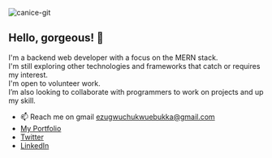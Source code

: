 ![canice-git](https://user-images.githubusercontent.com/50200115/162418921-945a996d-02f1-4ca5-b122-907a3b7a8379.jpg)

<h2>Hello, gorgeous! 👋</h2>
I'm a backend web developer with a focus on the MERN stack. <br>
I'm still exploring other technologies and frameworks that catch or requires my interest. <br>
I'm open to volunteer work. <br>
I’m also looking to collaborate with programmers to work on projects and up my skill. <br>

- 📫 Reach me on gmail ezugwuchukwuebukka@gmail.com
- [My Portfolio](my-work-port.herokuapp.com)
- [Twitter](https://twitter.com/canicemike/)
- [LinkedIn](https://www.linkedin.com/in/canice-ezugwu-811322215/)
<!---
canicemichael/canicemichael is a ✨ special ✨ repository because its `README.md` (this file) appears on your GitHub profile.
You can click the Preview link to take a look at your changes.
--->


